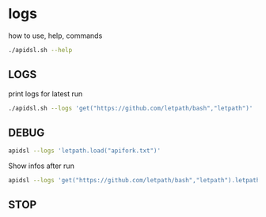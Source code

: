 # logs

how to use, help, commands 
```bash
./apidsl.sh --help
```

## LOGS

print logs for latest run
```bash
./apidsl.sh --logs 'get("https://github.com/letpath/bash","letpath")'
```

## DEBUG

```bash
apidsl --logs 'letpath.load("apifork.txt")'
```

Show infos after run

```bash
apidsl --logs 'get("https://github.com/letpath/bash","letpath").letpath.load("apifork.txt")'
```


## STOP

